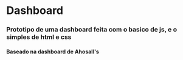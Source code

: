 # Dashboard

### Prototipo de uma dashboard feita com o basico de js, e o simples de html e css
#### Baseado na dashboard de Ahosall's
